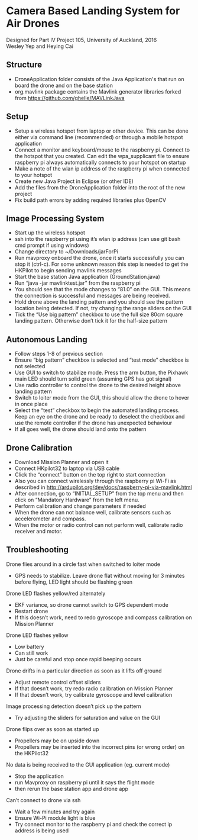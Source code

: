 # Camera Based Landing System for Air Drones 
Designed for Part IV Project 105, University of Auckland, 2016  
Wesley Yep and Heying Cai

Structure
------------  
- DroneApplication folder consists of the Java Application's that run on board the drone and on the base station
- org.mavlink package contains the Mavlink generator libraries forked from https://github.com/ghelle/MAVLinkJava

Setup
------------  
- Setup a wireless hotspot from laptop or other device. This can be done either via command line (recommended) or through a mobile hotspot application
- Connect a monitor and keyboard/mouse to the raspberry pi. Connect to the hotspot that you created. Can edit the wpa_supplicant file to ensure raspberry pi always automatically connects to your hotspot on startup
- Make a note of the wlan ip address of the raspberry pi when connected to your hotspot
- Create new Java Project in Eclipse (or other IDE)
- Add the files from the DroneApplication folder into the root of the new project
- Fix build path errors by adding required libraries plus OpenCV

Image Processing System
------------
- Start up the wireless hotspot
- ssh into the raspberry pi using it’s wlan ip address (can use git bash cmd prompt if using windows)
- Change directory to ~/Downloads/jarForPi
- Run mavproxy onboard the drone, once it starts successfully you can stop it (ctrl-c). For some unknown reason this step is needed to get the HKPilot to begin sending mavlink messages
- Start the base station Java application (GroundStation.java)
- Run “java -jar mavlinktest.jar” from the raspberry pi
- You should see that the mode changes to “81.0” on the GUI. This means the connection is successful and messages are being received.
- Hold drone above the landing pattern and you should see the pattern location being detected. If not, try changing the range sliders on the GUI
- Tick the “Use big pattern” checkbox to use the full size 80cm square landing pattern. Otherwise don’t tick it for the half-size pattern

Autonomous Landing
------------
- Follow steps 1-8 of previous section
- Ensure “big pattern” checkbox is selected and “test mode” checkbox is not selected
- Use GUI to switch to stabilize mode. Press the arm button, the Pixhawk main LED should turn solid green (assuming GPS has got signal)
- Use radio controller to control the drone to the desired height above landing pattern
- Switch to loiter mode from the GUI, this should allow the drone to hover in once place
- Select the “test” checkbox to begin the automated landing process. Keep an eye on the drone and be ready to deselect the checkbox and use the remote controller if the drone has unexpected behaviour
- If all goes well, the drone should land onto the pattern

Drone Calibration
------------
- Download Mission Planner and open it
- Connect  HKpilot32 to laptop via USB cable
- Click the “connect” button on the top right to start connection
- Also you can connect wirelessly through the raspberry pi Wi-Fi as described in http://ardupilot.org/dev/docs/raspberry-pi-via-mavlink.html 
- After connection, go to “INITIAL_SETUP” from the top menu and then click on “Mandatory Hardware” from the left menu.
- Perform calibration and change parameters if needed
- When the drone can not balance well, calibrate sensors such as accelerometer and compass.
- When the motor or radio control can not perform well, calibrate radio receiver and motor.

Troubleshooting
------------

Drone flies around in a circle fast when switched to loiter mode
- GPS needs to stabilize. Leave drone flat without moving for 3 minutes before flying, LED light should be flashing green
  
Drone LED flashes yellow/red alternately
- EKF variance, so drone cannot switch to GPS dependent mode
- Restart drone
- If this doesn’t work, need to redo gyroscope and compass calibration on Mission Planner
  
Drone LED flashes yellow
- Low battery
- Can still work
- Just be careful and stop once rapid beeping occurs
  
Drone drifts in a particular direction as soon as it lifts off ground
- Adjust remote control offset sliders
- If that doesn’t work, try redo radio calibration on Mission Planner
- If that doesn’t work, try calibrate gyroscope and level calibration
  
Image processing detection doesn’t pick up the pattern
- Try adjusting the sliders for saturation and value on the GUI
  
Drone flips over as soon as started up
- Propellers may be on upside down
- Propellers may be inserted into the incorrect pins (or wrong order) on the HKPilot32
  
No data is being received to the GUI application (eg. current mode)
- Stop the application
- run Mavproxy on raspberry pi until it says the flight mode
- then rerun the base station app and drone app
  
Can’t connect to drone via ssh
- Wait a few minutes and try again
- Ensure Wi-Pi module light is blue
- Try connect monitor to the raspberry pi and check the correct ip address is being used
